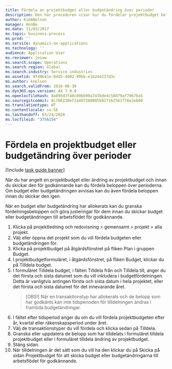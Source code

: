 ```yaml
---
title: Fördela en projektbudget eller budgetändring över perioder
description: Den här proceduren visar hur du fördelar projektbudget belopp över perioder.
author: KimANelson
manager: AnnBe
ms.date: 11/03/2017
ms.topic: business-process
ms.prod: ''
ms.service: dynamics-ax-applications
ms.technology: ''
audience: Application User
ms.reviewer: josaw
ms.search.scope: Operations
ms.search.region: Global
ms.search.industry: Service industries
ms.assetid: 9f48641e-84d5-4d02-99bb-e1b244237d3c
ms.author: knelson
ms.search.validFrom: 2016-06-30
ms.dyn365.ops.version: AX 7.0.0
ms.openlocfilehash: 8a895d3f48c09bb90a743bde4c58d79af7967ba5
ms.sourcegitcommit: 8c786230ef2a497280885b827162561776e2eb00
ms.translationtype: HT
ms.contentlocale: sv-SE
ms.lasthandoff: 03/24/2020
ms.locfileid: "3756154"
---
```

# <a name="allocate-a-project-budget-or-budget-revision-across-periods"></a>Fördela en projektbudget eller budgetändring över perioder

[!include [task guide banner](../../includes/task-guide-banner.md)]

När du har angett en projektbudget eller ändring av projektbudget och innan du skickar den för godkännande kan du fördela beloppen över perioderna. Om budget eller budgetändringen avvisas kan du även fördela beloppen innan du skickar den igen. 

När en budget eller budgetändring har allokerats kan du granska fördelningsbeloppen och göra justeringar för dem innan du skickar budget eller budgetändringen till arbetsflödet för godkännande. 

1. Klicka på projektledning och redovisning > gemensamt > projekt > alla projekt. 
2. Välj eller öppna det projekt som du vill fördela budgeten eller budgetändringen för. 
3. Klicka på projektbudget på åtgärdsfönstret på fliken Plan i gruppen Budget. 
4. I projektbudgetformuläret, i åtgärdsfönstret, på fliken Budget, klickar du på Tilldela budget. 
5. I formuläret Tilldela budget, i fälten Tilldela från och Tilldela till, anger du det första och sista datumet som du vill inkludera i budgetfördelningen. Detta är vanligtvis antingen första och sista datum i hela projektet, eller det första och sista datumet för det innevarande året.  
   > [OBS!] När en transaktionstyp har allokerats och de belopp som har godkänts kan inte tidsperioden för tilldelningen ändras i framtida budgetändringar. 
6. I fältet efter tidsperiod anger du om du vill fördela projektbudgeten efter år, kvartal eller räkenskapsperiod under året.
7. Välj de transaktionstyper du vill fördela och klicka sedan på Tilldela. 
8. Granska eller uppdatera de belopp som har tilldelats i formuläret tilldela projektbudget eller i formuläret tilldela ändring av projektbudget. 
9. Stäng sidan.
10. När tilldelningen är det sätt som du vill ha den klickar du på Skicka på sidan Projektbudget för att skicka budget eller budgetändringarna till arbetsflödet för godkännande.  


